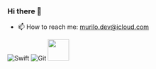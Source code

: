 ### Hi there 👋

- 📫 How to reach me: murilo.dev@icloud.com


![Swift](https://www.shareicon.net/data/48x48/2015/10/06/112654_apple_512x512.png)
![Git](https://www.shareicon.net/data/48x48/2015/10/02/110755_media_512x512.png)
<img src="https://www.designbust.com/download/435/png/apple_old_mac_computer512.png" width="48" height="48">


<!--
**oliveiramr/oliveiramr** is a ✨ _special_ ✨ repository because its `README.md` (this file) appears on your GitHub profile.



- 🔭 I’m currently working on ...

- 👯 I’m looking to collaborate on ...
- 🤔 I’m looking for help with ...
- 💬 Ask me about ...

- 😄 Pronouns: ...
- ⚡ Fun fact: ...
-->
